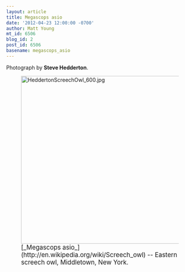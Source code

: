 ```yaml
---
layout: article
title: Megascops asio
date: '2012-04-23 12:00:00 -0700'
author: Matt Young
mt_id: 6506
blog_id: 2
post_id: 6506
basename: megascops_asio
---
```

Photograph by **Steve Hedderton**.

<figure>
<img src="{{ site.baseurl }}/uploads/2012/HeddertonScreechOwl_600.jpg" alt="HeddertonScreechOwl_600.jpg" width="600" height="450" />
<figcaption markdown="span">
<big>[_Megascops asio_](http://en.wikipedia.org/wiki/Screech_owl) -- Eastern screech owl, Middletown, New York.</big>

</figcaption>
</figure>
